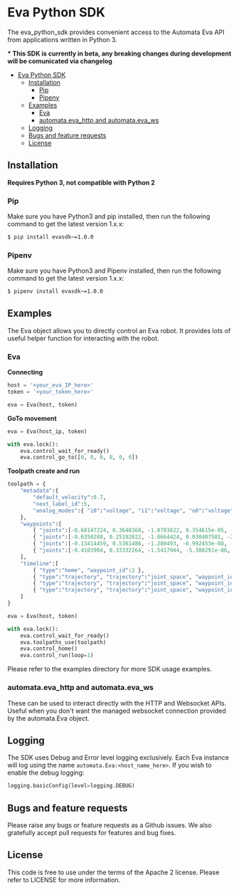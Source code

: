 # Eva Python SDK

The eva_python_sdk provides convenient access to the Automata Eva API from applications written in Python 3.

__* This SDK is currently in beta, any breaking changes during development will be comunicated via changelog__

- [Eva Python SDK](#eva-python-sdk)
  - [Installation](#installation)
    - [Pip](#pip)
    - [Pipenv](#pipenv)
  - [Examples](#examples)
    - [Eva](#eva)
    - [automata.eva_http and automata.eva_ws](#automataevahttp-and-automataevaws)
  - [Logging](#logging)
  - [Bugs and feature requests](#bugs-and-feature-requests)
  - [License](#license)


## Installation

__Requires Python 3, not compatible with Python 2__

### Pip

Make sure you have Python3 and pip installed, then run the following command to get the latest version 1.x.x:

```bash
$ pip install evasdk~=1.0.0
```

### Pipenv

Make sure you have Python3 and Pipenv installed, then run the following command to get the latest version 1.x.x:

```bash
$ pipenv install evasdk~=1.0.0
```


## Examples

The Eva object allows you to directly control an Eva robot. It provides lots of useful helper function for interacting with the robot.

### Eva

**Connecting**
```python
host = '<your_eva_IP_here>'
token = '<your_token_here>'

eva = Eva(host, token)
```

**GoTo movement**
```python
eva = Eva(host_ip, token)

with eva.lock():
    eva.control_wait_for_ready()
    eva.control_go_to([0, 0, 0, 0, 0, 0])
```

**Toolpath create and run**
```python
toolpath = {
    "metadata":{
        "default_velocity":0.7,
        "next_label_id":5,
        "analog_modes":{ "i0":"voltage", "i1":"voltage", "o0":"voltage", "o1":"voltage" }
    },
    "waypoints":[
        { "joints":[-0.68147224, 0.3648368, -1.0703622, 9.354615e-05, -2.4358354, -0.6813218], "label_id":3 },
        { "joints":[-0.6350288, 0.25192022, -1.0664424, 0.030407501, -2.2955494, -0.615318], "label_id":2 },
        { "joints":[-0.13414459, 0.5361486, -1.280493, -6.992453e-08, -2.3972468, -0.13414553], "label_id":1 },
        { "joints":[-0.4103904, 0.33332264, -1.5417944, -5.380291e-06, -1.9328799, -0.41031334], "label_id":4 }
    ],
    "timeline":[
        { "type":"home", "waypoint_id":2 },
        { "type":"trajectory", "trajectory":"joint_space", "waypoint_id":1 },
        { "type":"trajectory", "trajectory":"joint_space", "waypoint_id":0 },
        { "type":"trajectory", "trajectory":"joint_space", "waypoint_id":2 }
    ]
}

eva = Eva(host, token)

with eva.lock():
    eva.control_wait_for_ready()
    eva.toolpaths_use(toolpath)
    eva.control_home()
    eva.control_run(loop=1)
```

Please refer to the examples directory for more SDK usage examples.


### automata.eva_http and automata.eva_ws

These can be used to interact directly with the HTTP and Websocket APIs. Useful when you don't want the managed websocket connection provided by the automata.Eva object.


## Logging

The SDK uses Debug and Error level logging exclusively. Each Eva instance will log using the name `automata.Eva:<host_name_here>`. If you wish to enable the debug logging:

```python
logging.basicConfig(level=logging.DEBUG)
```

## Bugs and feature requests

Please raise any bugs or feature requests as a Github issues. We also gratefully accept pull requests for features and bug fixes.


## License

This code is free to use under the terms of the Apache 2 license. Please refer to LICENSE for more information.
